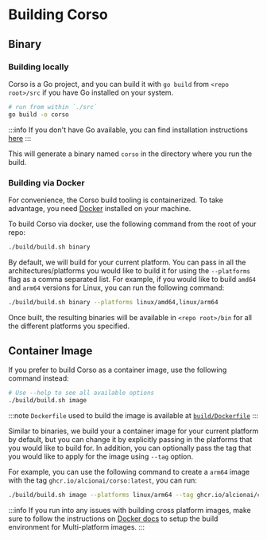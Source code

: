 # Building Corso

## Binary

### Building locally

Corso is a Go project, and you can build it with `go build` from `<repo root>/src`
if you have Go installed on your system.

```bash
# run from within `./src`
go build -o corso 
```

:::info
If you don't have Go available, you can find installation instructions [here](https://go.dev/doc/install)
:::

This will generate a binary named `corso` in the directory where you run the build.

### Building via Docker

For convenience, the Corso build tooling is containerized. To take advantage, you need
[Docker](https://www.docker.com/) installed on your machine.

To build Corso via docker, use the following command from the root of your repo:

```bash
./build/build.sh binary
```

By default, we will build for your current platform. You can pass in
all the architectures/platforms you would like to build it for using
the `--platforms` flag as a comma separated list. For example, if you
would like to build `amd64` and `arm64` versions for Linux, you can
run the following command:

```bash
./build/build.sh binary --platforms linux/amd64,linux/arm64
```

Once built, the resulting binaries will be available in `<repo root>/bin` for all the different platforms you specified.

## Container Image

If you prefer to build Corso as a container image, use the following command instead:

```bash
# Use --help to see all available options
./build/build.sh image
```

:::note
`Dockerfile` used to build the image is available at [`build/Dockerfile`](https://github.com/alcionai/corso/blob/main/build/Dockerfile)
:::

Similar to binaries, we build your a container image for your current
platform by default, but you can change it by explicitly passing in
the platforms that you would like to build for.
In addition, you can optionally pass the tag that you would like to
apply for the image using `--tag` option.

For example, you can use the following command to create a `arm64`
image with the tag `ghcr.io/alcionai/corso:latest`, you can run:

```bash
./build/build.sh image --platforms linux/arm64 --tag ghcr.io/alcionai/corso:latest
```

:::info
If you run into any issues with building cross platform images, make
sure to follow the instructions on [Docker
docs](https://docs.docker.com/build/building/multi-platform/) to setup
the build environment for Multi-platform images.
:::
